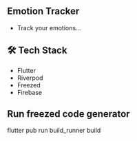 ## Emotion Tracker
- Track your emotions...

## 🛠️ Tech Stack

- Flutter
- Riverpod
- Freezed
- Firebase

## Run freezed code generator
flutter pub run build_runner build